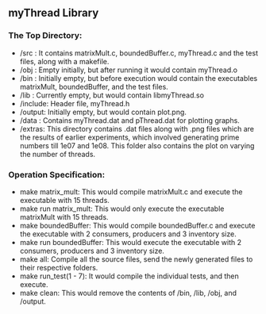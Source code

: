 ## myThread Library ##

### The Top Directory: ###

- /src : It contains matrixMult.c, boundedBuffer.c, myThread.c and the test files, along with a makefile.
- /obj : Empty initially, but after running it would contain myThread.o
- /bin : Initially empty, but before execution would contain the executables matrixMult, boundedBuffer, and the test files.
- /lib : Currently empty, but would contain libmyThread.so
- /include: Header file, myThread.h
- /output: Initially empty, but would contain plot.png.
- /data : Contains myThread.dat and pThread.dat for plotting graphs.
- /extras: This directory contains .dat files along with .png files which are the results of earlier experiments, which involved generating prime numbers till 1e07 and 1e08. This folder also contains the plot on varying the number of threads.

### Operation Specification: ###

- make matrix_mult: This would compile matrixMult.c and execute the executable with 15 threads.
- make run matrix_mult: This would only execute the executable matrixMult with 15 threads.
- make boundedBuffer: This would compile boundedBuffer.c and execute the executable with 2 consumers, producers and 3 inventory size.
- make run boundedBuffer: This would execute the executable with 2 consumers, producers and 3 inventory size.
- make all: Compile all the source files, send the newly generated files to their respective folders.
- make run_test(1 - 7): It would compile the individual tests, and then execute.
- make clean: This would remove the contents of /bin, /lib, /obj, and /output. 